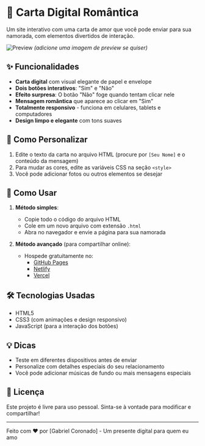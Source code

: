 # 💌 Carta Digital Romântica

Um site interativo com uma carta de amor que você pode enviar para sua namorada, com elementos divertidos de interação.

![Preview](preview.jpg) *(adicione uma imagem de preview se quiser)*

## ✨ Funcionalidades

- **Carta digital** com visual elegante de papel e envelope
- **Dois botões interativos**: "Sim" e "Não"
- **Efeito surpresa**: O botão "Não" foge quando tentam clicar nele
- **Mensagem romântica** que aparece ao clicar em "Sim"
- **Totalmente responsivo** - funciona em celulares, tablets e computadores
- **Design limpo e elegante** com tons suaves

## 📝 Como Personalizar

1. Edite o texto da carta no arquivo HTML (procure por `[Seu Nome]` e o conteúdo da mensagem)
2. Para mudar as cores, edite as variáveis CSS na seção `<style>`
3. Você pode adicionar fotos ou outros elementos se desejar

## 🚀 Como Usar

1. **Método simples**:
   - Copie todo o código do arquivo HTML
   - Cole em um novo arquivo com extensão `.html`
   - Abra no navegador e envie a página para sua namorada

2. **Método avançado** (para compartilhar online):
   - Hospede gratuitamente no:
     - [GitHub Pages](https://pages.github.com/)
     - [Netlify](https://www.netlify.com/)
     - [Vercel](https://vercel.com/)

## 🛠 Tecnologias Usadas

- HTML5
- CSS3 (com animações e design responsivo)
- JavaScript (para a interação dos botões)

## 💡 Dicas

- Teste em diferentes dispositivos antes de enviar
- Personalize com detalhes especiais do seu relacionamento
- Você pode adicionar músicas de fundo ou mais mensagens especiais

## 📜 Licença

Este projeto é livre para uso pessoal. Sinta-se à vontade para modificar e compartilhar!

---

Feito com ❤️ por [Gabriel Coronado] - Um presente digital para quem eu amo